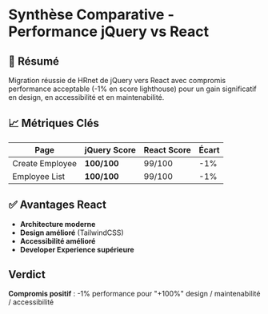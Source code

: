 # Synthèse Comparative - Performance jQuery vs React

## 🎯 Résumé

Migration réussie de HRnet de jQuery vers React avec compromis performance acceptable (-1% en score lighthouse) pour un gain significatif en design, en accessibilité et en maintenabilité.

## 📈 Métriques Clés

| Page            | jQuery Score | React Score | Écart |
| --------------- | ------------ | ----------- | ----- |
| Create Employee | **100/100**  | 99/100      | -1%   |
| Employee List   | **100/100**  | 99/100      | -1%   |

## ✅ Avantages React

- **Architecture moderne**
- **Design amélioré** (TailwindCSS)
- **Accessibilité amélioré**
- **Developer Experience supérieure**

## Verdict

**Compromis positif** : -1% performance pour "+100%" design / maintenabilité / accessibilité
